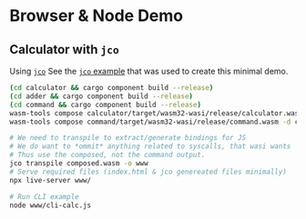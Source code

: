 # Browser & Node Demo

## Calculator with `jco`

Using [`jco`](https://github.com/bytecodealliance/jco/blob/main/docs/src/example.md)
See the [`jco` example](https://github.com/bytecodealliance/jco/blob/main/docs/src/example.md) that was used to create this minimal demo.

```sh
(cd calculator && cargo component build --release)
(cd adder && cargo component build --release)
(cd command && cargo component build --release)
wasm-tools compose calculator/target/wasm32-wasi/release/calculator.wasm -d adder/target/wasm32-wasi/release/adder.wasm -o composed.wasm
wasm-tools compose command/target/wasm32-wasi/release/command.wasm -d composed.wasm -o command.wasm

# We need to transpile to extract/generate bindings for JS
# We do want to *ommit* anything related to syscalls, that wasi wants
# Thus use the composed, not the command output.
jco transpile composed.wasm -o www
# Serve required files (index.html & jco genereated files minimally)
npx live-server www/

# Run CLI example
node www/cli-calc.js
```
